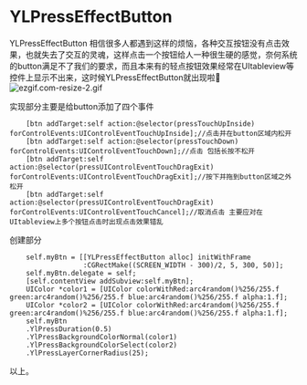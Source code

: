 # YLPressEffectButton
YLPressEffectButton
相信很多人都遇到这样的烦恼，各种交互按钮没有点击效果，也就失去了交互的灵魂，这样点击一个按钮给人一种很生硬的感觉，奈何系统的button满足不了我们的要求，而且本来有的轻点按钮效果经常在UItableview等控件上显示不出来，这时候YLPressEffectButton就出现啦🤣
![ezgif.com-resize-2.gif](https://upload-images.jianshu.io/upload_images/6206716-26b754e17ebeff86.gif?imageMogr2/auto-orient/strip)


实现部分主要是给button添加了四个事件
```
    [btn addTarget:self action:@selector(pressTouchUpInside) forControlEvents:UIControlEventTouchUpInside];//点击并在button区域内松开
    [btn addTarget:self action:@selector(pressTouchDown) forControlEvents:UIControlEventTouchDown];//点击 包括长按不松开
    [btn addTarget:self action:@selector(pressUIControlEventTouchDragExit) forControlEvents:UIControlEventTouchDragExit];//按下并拖到button区域之外松开
    [btn addTarget:self action:@selector(pressUIControlEventTouchDragExit) forControlEvents:UIControlEventTouchCancel];//取消点击 主要应对在UItableview上多个按钮点击时出现点击效果错乱
```

创建部分
```
    self.myBtn = [[YLPressEffectButton alloc] initWithFrame
                  :CGRectMake((SCREEN_WIDTH - 300)/2, 5, 300, 50)];
    self.myBtn.delegate = self;
    [self.contentView addSubview:self.myBtn];
    UIColor *color1 = [UIColor colorWithRed:arc4random()%256/255.f green:arc4random()%256/255.f blue:arc4random()%256/255.f alpha:1.f];
    UIColor *color2 = [UIColor colorWithRed:arc4random()%256/255.f green:arc4random()%256/255.f blue:arc4random()%256/255.f alpha:1.f];
    self.myBtn
    .YlPressDuration(0.5)
    .YlPressBackgroundColorNormal(color1)
    .YlPressBackgroundColorSelect(color2)
    .YlPressLayerCornerRadius(25);
```

以上。
